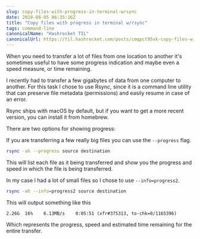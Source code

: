 ```yaml
---
slug: copy-files-with-progress-in-terminal-wrsync
date: 2018-08-05 06:35:16Z
title: "Copy files with progress in terminal w/rsync"
tags: command-line
canonicalName: "Hashrocket TIL"
canonicalUrl: https://til.hashrocket.com/posts/cmqpct95xk-copy-files-with-progress-in-terminal-wrsync
---
```



When you need to transfer a lot of files from one location to another it's sometimes useful to have some progress indication and maybe even a speed measure, or time remaining.

I recently had to transfer a few gigabytes of data from one computer to another. For this task I chose to use Rsync, since it is a command line utility that can preserve file metadata (permissions) and easily resume in case of an error. 

Rsync ships with macOS by default, but if you want to get a more recent version, you can install it from homebrew.

There are two options for showing progress:

If you are transferring a few really big files you can use the `--progress` flag.

```bash
rsync -ah --progress source destination
```

This will list each file as it being transferred and show you the progress and speed in which the file is being transferred.

In my case I had a lot of small files so I chose to use `--info=progress2`.

```bash
rsync -ah --info=progress2 source destination
```

This will output something like this

```
2.26G  16%    6.13MB/s    0:05:51 (xfr#375313, to-chk=0/1165396)
```

Which represents the progress, speed and estimated time remaining for the entire transfer.
